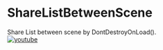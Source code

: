 # ShareListBetweenScene
Share List between scene by DontDestroyOnLoad().  
[![youtube](https://img.youtube.com/vi/uguc9kdtHFE/0.jpg)](http://www.youtube.com/watch?v=uguc9kdtHFE "ShareListBetweenScene")
